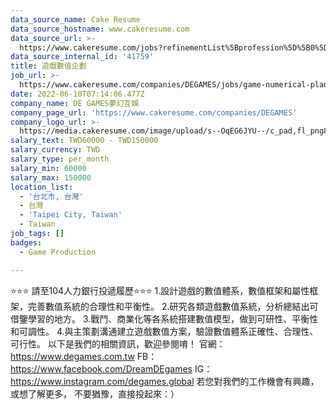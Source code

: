 ```yaml
---
data_source_name: Cake Resume
data_source_hostname: www.cakeresume.com
data_source_url: >-
  https://www.cakeresume.com/jobs?refinementList%5Bprofession%5D%5B0%5D=game-production&range%5Bsalary_range%5D%5Bmin%5D=1000000
data_source_internal_id: '41759'
title: 遊戲數值企劃
job_url: >-
  https://www.cakeresume.com/companies/DEGAMES/jobs/game-numerical-planning-420d42
date: 2022-06-10T07:14:06.477Z
company_name: DE GAMES夢幻互娛
company_page_url: 'https://www.cakeresume.com/companies/DEGAMES'
company_logo_url: >-
  https://media.cakeresume.com/image/upload/s--OqEG6JYU--/c_pad,fl_png8,h_200,w_200/v1652778525/sn4tgvofpnpmez769sad.png
salary_text: TWD60000 - TWD150000
salary_currency: TWD
salary_type: per_month
salary_min: 60000
salary_max: 150000
location_list:
  - '台北市, 台灣'
  - 台灣
  - 'Taipei City, Taiwan'
  - Taiwan
job_tags: []
badges:
  - Game Production

---
```


⭐️⭐️⭐️ 請至104人力銀行投遞履歷⭐️⭐️⭐️ 1.設計遊戲的數值體系，數值框架和屬性框架，完善數值系統的合理性和平衡性。 2.研究各類遊戲數值系統，分析總結出可借鑒學習的地方。 3.戰鬥、商業化等各系統搭建數值模型，做到可研性、平衡性和可調性。 4.與主策劃溝通建立遊戲數值方案，驗證數值體系正確性、合理性、可行性。 以下是我們的相關資訊，歡迎參閱唷！ 官網：https://www.degames.com.tw FB：https://www.facebook.com/DreamDEgames IG：https://www.instagram.com/degames.global 若您對我們的工作機會有興趣，或想了解更多， 不要猶豫，直接投起來：）